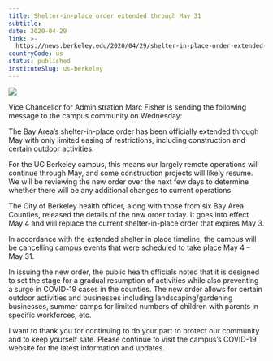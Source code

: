 ```yaml
---
title: Shelter-in-place order extended through May 31
subtitle: 
date: 2020-04-29
link: >-
  https://news.berkeley.edu/2020/04/29/shelter-in-place-order-extended-through-may-31/
countryCode: us
status: published
instituteSlug: us-berkeley
---
```

![](https://news.berkeley.edu/wp-content/uploads/2015/10/sather-gate-750.jpg)

Vice Chancellor for Administration Marc Fisher is sending the following message to the campus community on Wednesday:

The Bay Area’s shelter-in-place order has been officially extended through May with only limited easing of restrictions, including construction and certain outdoor activities.

For the UC Berkeley campus, this means our largely remote operations will continue through May, and some construction projects will likely resume. We will be reviewing the new order over the next few days to determine whether there will be any additional changes to current operations.

The City of Berkeley health officer, along with those from six Bay Area Counties, released the details of the new order today. It goes into effect May 4 and will replace the current shelter-in-place order that expires May 3.

In accordance with the extended shelter in place timeline, the campus will be cancelling campus events that were scheduled to take place May 4 – May 31.

In issuing the new order, the public health officials noted that it is designed to set the stage for a gradual resumption of activities while also preventing a surge in COVID-19 cases in the counties. The new order allows for certain outdoor activities and businesses including landscaping/gardening businesses, summer camps for limited numbers of children with parents in specific workforces, etc.

I want to thank you for continuing to do your part to protect our community and to keep yourself safe. Please continue to visit the campus’s COVID-19 website for the latest informatIon and updates.